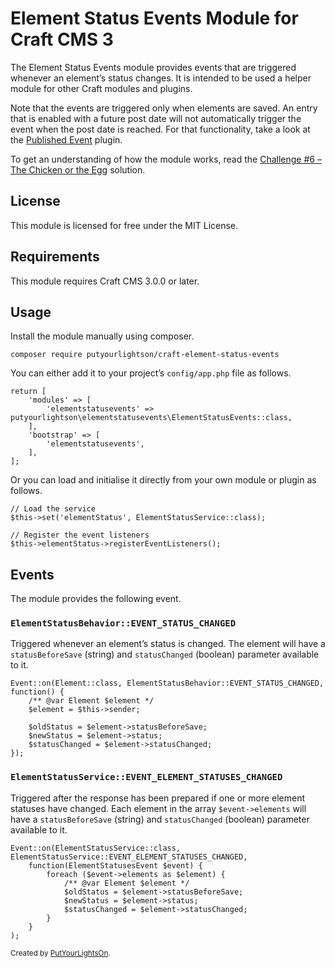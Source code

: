 # Element Status Events Module for Craft CMS 3

The Element Status Events module provides events that are triggered whenever an element’s status changes. It is intended to be used a helper module for other Craft modules and plugins.

Note that the events are triggered only when elements are saved. An entry that is enabled with a future post date will not automatically trigger the event when the post date is reached. For that functionality, take a look at the [Published Event](https://github.com/sjelfull/craft3-publishedevent) plugin.

To get an understanding of how the module works, read the [Challenge #6 – The Chicken or the Egg](https://craftcodingchallenge.com/challenge-6-the-chicken-or-the-egg) solution.

## License

This module is licensed for free under the MIT License.

## Requirements

This module requires Craft CMS 3.0.0 or later.

## Usage

Install the module manually using composer.

    composer require putyourlightson/craft-element-status-events

You can either add it to your project’s `config/app.php` file as follows.

    return [
        'modules' => [
            'elementstatusevents' => putyourlightson\elementstatusevents\ElementStatusEvents::class,
        ],
        'bootstrap' => [
            'elementstatusevents',
        ],
    ];
    
Or you can load and initialise it directly from your own module or plugin as follows.

    // Load the service
    $this->set('elementStatus', ElementStatusService::class);
    
    // Register the event listeners
    $this->elementStatus->registerEventListeners();

## Events

The module provides the following event.

### `ElementStatusBehavior::EVENT_STATUS_CHANGED`

Triggered whenever an element’s status is changed. The element will have a `statusBeforeSave` (string) and `statusChanged` (boolean) parameter available to it.

    Event::on(Element::class, ElementStatusBehavior::EVENT_STATUS_CHANGED, function() {
        /** @var Element $element */
        $element = $this->sender;
        
        $oldStatus = $element->statusBeforeSave;
        $newStatus = $element->status;
        $statusChanged = $element->statusChanged;
    }); 

### `ElementStatusService::EVENT_ELEMENT_STATUSES_CHANGED`

Triggered after the response has been prepared if one or more element statuses have changed. Each element in the array `$event->elements` will have a `statusBeforeSave` (string) and `statusChanged` (boolean) parameter available to it.

    Event::on(ElementStatusService::class, ElementStatusService::EVENT_ELEMENT_STATUSES_CHANGED, 
        function(ElementStatusesEvent $event) {
            foreach ($event->elements as $element) {
                /** @var Element $element */
                $oldStatus = $element->statusBeforeSave;
                $newStatus = $element->status;
                $statusChanged = $element->statusChanged;
            }
        }
    ); 

<small>Created by [PutYourLightsOn](https://putyourlightson.com/).</small>
